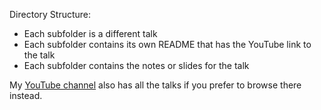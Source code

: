 Directory Structure:
- Each subfolder is a different talk
- Each subfolder contains its own README that has the YouTube link to the talk
- Each subfolder contains the notes or slides for the talk

My [YouTube channel](https://www.youtube.com/@kabirpesh) also has all the talks if you prefer to browse there instead.
